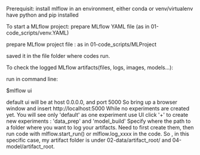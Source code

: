 Prerequisit: install mlflow in an environment, either conda or venv/virtualenv
             have python and pip installed  

To start a MLflow project:
prepare MLflow YAML file (as in 01-code_scripts/venv.YAML)</n>

prepare MLflow project file : as in 01-code_scripts/MLProject</n>

saved it in the file folder where codes run.

To check the logged MLflow artifacts(files, logs, images, models...):</n>

run in command line: </n>

$mlflow ui

default ui will be at host 0.0.0.0, and port 5000 </n>
So bring up a browser window and insert http://localhost:5000 </n>
While no experiments are created yet. You will see only 'default' as one experiment </n>
use UI click '+' to create new experiments : 'data_prep' and 'model_build' </n>
Specify where the path to a folder where you want to log your artifacts. </n>
Need to first create them, then run code with mlflow.start_run() or mlflow.log_xxxx in the code. </n>
So , in this specific case, my artifact folder is under 02-data/artifact_root/ </n>
and 04-model/artifact_root.




